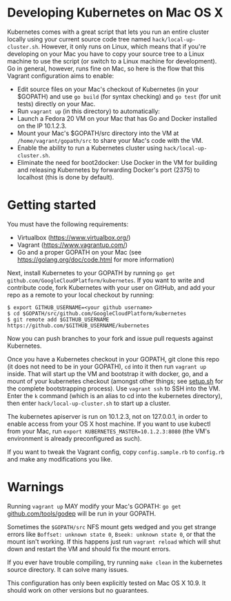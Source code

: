 # Developing Kubernetes on Mac OS X

Kubernetes comes with a great script that lets you run an entire cluster locally using your current source code tree named `hack/local-up-cluster.sh`. However, it only runs on Linux, which means that if you're developing on your Mac you have to copy your source tree to a Linux machine to use the script (or switch to a Linux machine for development). Go in general, however, runs fine on Mac, so here is the flow that this Vagrant configuration aims to enable:

* Edit source files on your Mac's checkout of Kubernetes (in your $GOPATH) and use `go build` (for syntax checking) and `go test` (for unit tests) directly on your Mac.
* Run `vagrant up` (in this directory) to automatically:
 * Launch a Fedora 20 VM on your Mac that has Go and Docker installed on the IP 10.1.2.3.
 * Mount your Mac's $GOPATH/src directory into the VM at `/home/vagrant/gopath/src` to share your Mac's code with the VM.
 * Enable the ability to run a Kubernetes cluster using `hack/local-up-cluster.sh`.
 * Eliminate the need for boot2docker: Use Docker in the VM for building and releasing Kubernetes by forwarding Docker's port (2375) to localhost (this is done by default).

# Getting started

You must have the following requirements:

* Virtualbox (https://www.virtualbox.org/)
* Vagrant (https://www.vagrantup.com/)
* Go and a proper GOPATH on your Mac (see https://golang.org/doc/code.html for more information)

Next, install Kubernetes to your GOPATH by running `go get github.com/GoogleCloudPlatform/kubernetes`. If you want to write and contribute code, fork Kubernetes with your user on GitHub, and add your repo as a remote to your local checkout by running:

```
$ export GITHUB_USERNAME=<your github username>
$ cd $GOPATH/src/github.com/GoogleCloudPlatform/kubernetes
$ git remote add $GITHUB_USERNAME https://github.com/$GITHUB_USERNAME/kubernetes
```

Now you can push branches to your fork and issue pull requests against Kubernetes.

Once you have a Kubernetes checkout in your GOPATH, git clone this repo (it does not need to be in your GOPATH), `cd` into it then run `vagrant up` inside. That will start up the VM and bootstrap it with docker, go, and a mount of your kubernetes checkout (amongst other things; see [setup.sh](setup.sh) for the complete bootstrapping process). Use `vagrant ssh` to SSH into the VM. Enter the `k` command (which is an alias to cd into the kubernetes directory), then enter `hack/local-up-cluster.sh` to start up a cluster.

The kubernetes apiserver is run on 10.1.2.3, not on 127.0.0.1, in order to enable access from your OS X host machine. If you want to use kubectl from your Mac, run `export KUBERNETES_MASTER=10.1.2.3:8080` (the VM's environment is already preconfigured as such).

If you want to tweak the Vagrant config, copy `config.sample.rb` to `config.rb` and make any modifications you like.

# Warnings

Running `vagrant up` MAY modify your Mac's GOPATH: `go get` [github.com/tools/godep](https://github.com/tools/godep) will be run in your GOPATH.

Sometimes the `$GOPATH/src` NFS mount gets wedged and you get strange errors like `Boffset: unknown state 0`, `Bseek: unknown state 0`, or that the mount isn't working. If this happens just run `vagrant reload` which will shut down and restart the VM and should fix the mount errors.

If you ever have trouble compiling, try running `make clean` in the kubernetes source directory. It can solve many issues.

This configuration has only been explicitly tested on Mac OS X 10.9. It should work on other versions but no guarantees.
